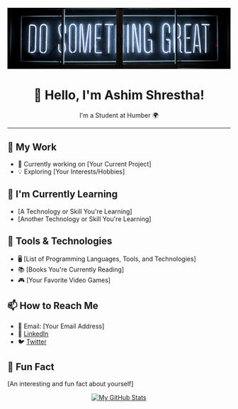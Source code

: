 <p align="center">
  <img src="./_readme/banner2.png" alt="banner-img">
</p>

<h1 align="center">👋 Hello, I'm Ashim Shrestha!</h1>
<p align="center">I'm a Student at Humber 🌍</p>

---

## 💼 My Work

- 🚀 Currently working on [Your Current Project]
- 💡 Exploring [Your Interests/Hobbies]

## 🌱 I'm Currently Learning

- [A Technology or Skill You're Learning]
- [Another Technology or Skill You're Learning]

## 🔧 Tools & Technologies

- 🖥️ [List of Programming Languages, Tools, and Technologies]
- 📚 [Books You're Currently Reading]
- 🎮 [Your Favorite Video Games]

## 📫 How to Reach Me

- 📧 Email: [Your Email Address]
- 💬 [LinkedIn](https://www.linkedin.com/in/your_username)
- 🐦 [Twitter](https://twitter.com/your_username)

## 🚀 Fun Fact

[An interesting and fun fact about yourself]

<p align="center">
  <a href="https://github.com/AshimStha">
    <img src="https://github-readme-stats.vercel.app/api?username=AshimStha&show_icons=true&theme=dark" alt="My GitHub Stats">
  </a>
</p>

<!-- Add any additional sections, images, or customizations you want -->
